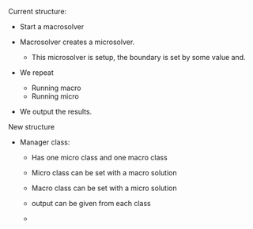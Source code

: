 Current structure:

 - Start a macrosolver
 - Macrosolver creates a microsolver.
   - This microsolver is setup, the boundary is set by some value
and.
 - We repeat
    - Running macro
    - Running micro

 - We output the results.


New structure

 - Manager class:
    - Has one micro class and one macro class
    - Micro class can be set with a macro solution
    - Macro class can be set with a micro solution

    - output can be given from each class
  
    - 
